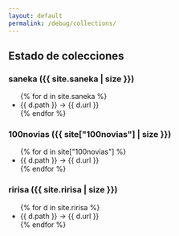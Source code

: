 ```yaml
---
layout: default
permalink: /debug/collections/
---
```

<h2>Estado de colecciones</h2>

<h3>saneka ({{ site.saneka | size }})</h3>
<ul>
  {% for d in site.saneka %}
    <li>{{ d.path }} → {{ d.url }}</li>
  {% endfor %}
</ul>

<h3>100novias ({{ site["100novias"] | size }})</h3>
<ul>
  {% for d in site["100novias"] %}
    <li>{{ d.path }} → {{ d.url }}</li>
  {% endfor %}
</ul>

<h3>ririsa ({{ site.ririsa | size }})</h3>
<ul>
  {% for d in site.ririsa %}
    <li>{{ d.path }} → {{ d.url }}</li>
  {% endfor %}
</ul>
